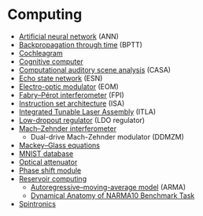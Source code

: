 # Computing
* [Artificial neural network](https://en.wikipedia.org/wiki/Artificial_neural_network) (ANN)
* [Backpropagation through time](https://en.wikipedia.org/wiki/Backpropagation_through_time) (BPTT)
* [Cochleagram](https://en.wiktionary.org/wiki/cochleagram)
* [Cognitive computer](https://en.wikipedia.org/wiki/Cognitive_computer)
* [Computational auditory scene analysis](https://en.wikipedia.org/wiki/Computational_auditory_scene_analysis) (CASA)
* [Echo state network](https://en.wikipedia.org/wiki/Echo_state_network) (ESN)
* [Electro-optic modulator](https://en.wikipedia.org/wiki/Electro-optic_modulator) (EOM)
* [Fabry–Pérot interferometer](https://en.wikipedia.org/wiki/Fabry%E2%80%93P%C3%A9rot_interferometer) (FPI)
* [Instruction set architecture](https://en.wikipedia.org/wiki/Instruction_set_architecture) (ISA)
* [Integrated Tunable Laser Assembly](https://de.wikipedia.org/wiki/Integrated_Tunable_Laser_Assembly) (ITLA)
* [Low-dropout regulator](https://en.wikipedia.org/wiki/Low-dropout_regulator) (LDO regulator)
* [Mach–Zehnder interferometer](https://en.wikipedia.org/wiki/Mach%E2%80%93Zehnder_interferometer)
  * Dual-drive Mach-Zehnder modulator (DDMZM)
* [Mackey–Glass equations](https://en.wikipedia.org/wiki/Mackey%E2%80%93Glass_equations)
* [MNIST database](https://en.wikipedia.org/wiki/MNIST_database)
* [Optical attenuator](https://en.wikipedia.org/wiki/Optical_attenuator)
* [Phase shift module](https://en.wikipedia.org/wiki/Phase_shift_module)
* [Reservoir computing](https://en.wikipedia.org/wiki/Reservoir_computing)
  * [Autoregressive–moving-average model](https://en.wikipedia.org/wiki/Autoregressive%E2%80%93moving-average_model) (ARMA)
  * [Dynamical Anatomy of NARMA10 Benchmark Task](https://www.arxiv-vanity.com/papers/1906.04608/)
* [Spintronics](https://en.wikipedia.org/wiki/Spintronics)
